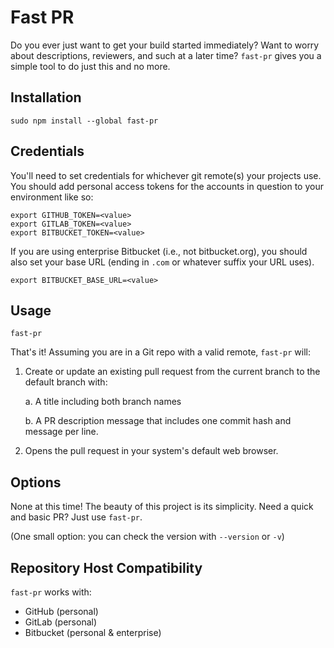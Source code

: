 # Fast PR

Do you ever just want to get your build started immediately? Want to
worry about descriptions, reviewers, and such at a later time?
`fast-pr` gives you a simple tool to do just this and no more.

## Installation

    sudo npm install --global fast-pr

## Credentials

You'll need to set credentials for whichever git remote(s) your projects use.
You should add personal access tokens for the accounts in question to your
environment like so:

    export GITHUB_TOKEN=<value>
    export GITLAB_TOKEN=<value>
    export BITBUCKET_TOKEN=<value>

If you are using enterprise Bitbucket (i.e., not bitbucket.org), you should
also set your base URL (ending in `.com` or whatever suffix your URL uses).

    export BITBUCKET_BASE_URL=<value>

## Usage

    fast-pr

That's it! Assuming you are in a Git repo with a valid remote, `fast-pr` will:

1. Create or update an existing pull request from the current branch to the default branch with:

    a. A title including both branch names

    b. A PR description message that includes one commit hash and message per line.

2. Opens the pull request in your system's default web browser.

## Options

None at this time! The beauty of this project is its simplicity.
Need a quick and basic PR? Just use `fast-pr`.

(One small option: you can check the version with `--version` or `-v`)

## Repository Host Compatibility

`fast-pr` works with:

* GitHub (personal)
* GitLab (personal)
* Bitbucket (personal & enterprise)
